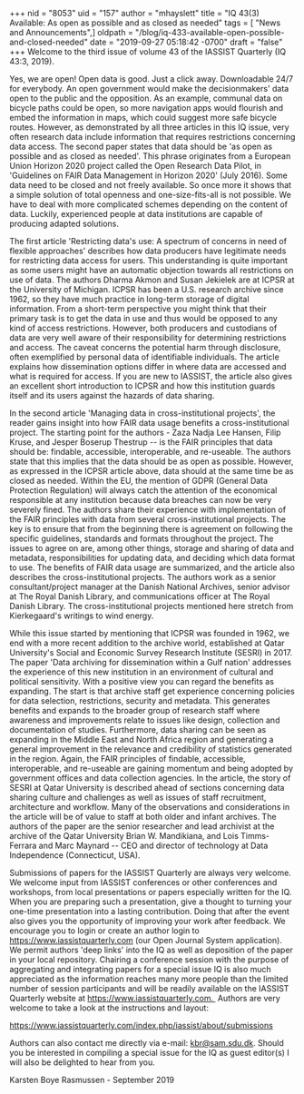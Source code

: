 +++
nid = "8053"
uid = "157"
author = "mhayslett"
title = "IQ 43(3) Available:  As open as possible and as closed as needed"
tags = [ "News and Announcements",]
oldpath = "/blog/iq-433-available-open-possible-and-closed-needed"
date = "2019-09-27 05:18:42 -0700"
draft = "false"
+++
Welcome to the third issue of volume 43 of the IASSIST Quarterly (IQ
43:3, 2019).

Yes, we are open! Open data is good. Just a click away. Downloadable
24/7 for everybody. An open government would make the decisionmakers'
data open to the public and the opposition. As an example, communal data
on bicycle paths could be open, so more navigation apps would flourish
and embed the information in maps, which could suggest more safe bicycle
routes. However, as demonstrated by all three articles in this IQ issue,
very often research data include information that requires restrictions
concerning data access. The second paper states that data should be 'as
open as possible and as closed as needed'. This phrase originates from a
European Union Horizon 2020 project called the Open Research Data Pilot,
in 'Guidelines on FAIR Data Management in Horizon 2020' (July 2016).
Some data need to be closed and not freely available. So once more it
shows that a simple solution of total openness and one-size-fits-all is
not possible. We have to deal with more complicated schemes depending on
the content of data. Luckily, experienced people at data institutions
are capable of producing adapted solutions. 

The first article 'Restricting data's use: A spectrum of concerns in
need of flexible approaches' describes how data producers have
legitimate needs for restricting data access for users. This
understanding is quite important as some users might have an automatic
objection towards all restrictions on use of data. The authors Dharma
Akmon and Susan Jekielek are at ICPSR at the University of Michigan.
ICPSR has been a U.S. research archive since 1962, so they have much
practice in long-term storage of digital information. From a short-term
perspective you might think that their primary task is to get the data
in use and thus would be opposed to any kind of access restrictions.
However, both producers and custodians of data are very well aware of
their responsibility for determining restrictions and access. The caveat
concerns the potential harm through disclosure, often exemplified by
personal data of identifiable individuals. The article explains how
dissemination options differ in where data are accessed and what is
required for access. If you are new to IASSIST, the article also gives
an excellent short introduction to ICPSR and how this institution guards
itself and its users against the hazards of data sharing.

In the second article 'Managing data in cross-institutional projects',
the reader gains insight into how FAIR data usage benefits a
cross-institutional project. The starting point for the authors - Zaza
Nadja Lee Hansen, Filip Kruse, and Jesper Boserup Thestrup -- is the
FAIR principles that data should be: findable, accessible,
interoperable, and re-useable. The authors state that this implies that
the data should be as open as possible. However, as expressed in the
ICPSR article above, data should at the same time be as closed as
needed. Within the EU, the mention of GDPR (General Data Protection
Regulation) will always catch the attention of the economical
responsible at any institution because data breaches can now be very
severely fined. The authors share their experience with implementation
of the FAIR principles with data from several cross-institutional
projects. The key is to ensure that from the beginning there is
agreement on following the specific guidelines, standards and formats
throughout the project. The issues to agree on are, among other things,
storage and sharing of data and metadata, responsibilities for updating
data, and deciding which data format to use. The benefits of FAIR data
usage are summarized, and the article also describes the
cross-institutional projects. The authors work as a senior
consultant/project manager at the Danish National Archives, senior
advisor at The Royal Danish Library, and communications officer at The
Royal Danish Library. The cross-institutional projects mentioned here
stretch from Kierkegaard's writings to wind energy.

While this issue started by mentioning that ICPSR was founded in 1962,
we end with a more recent addition to the archive world, established at
Qatar University's Social and Economic Survey Research Institute (SESRI)
in 2017. The paper 'Data archiving for dissemination within a Gulf
nation' addresses the experience of this new institution in an
environment of cultural and political sensitivity. With a positive view
you can regard the benefits as expanding. The start is that archive
staff get experience concerning policies for data selection,
restrictions, security and metadata. This generates benefits and expands
to the broader group of research staff where awareness and improvements
relate to issues like design, collection and documentation of studies.
Furthermore, data sharing can be seen as expanding in the Middle East
and North Africa region and generating a general improvement in the
relevance and credibility of statistics generated in the region. Again,
the FAIR principles of findable, accessible, interoperable, and
re-useable are gaining momentum and being adopted by government offices
and data collection agencies. In the article, the story of SESRI at
Qatar University is described ahead of sections concerning data sharing
culture and challenges as well as issues of staff recruitment,
architecture and workflow. Many of the observations and considerations
in the article will be of value to staff at both older and infant
archives. The authors of the paper are the senior researcher and lead
archivist at the archive of the Qatar University Brian W. Mandikiana,
and Lois Timms-Ferrara and Marc Maynard -- CEO and director of
technology at Data Independence (Connecticut, USA). 

Submissions of papers for the IASSIST Quarterly are always very welcome.
We welcome input from IASSIST conferences or other conferences and
workshops, from local presentations or papers especially written for the
IQ. When you are preparing such a presentation, give a thought to
turning your one-time presentation into a lasting contribution. Doing
that after the event also gives you the opportunity of improving your
work after feedback. We encourage you to login or create an author login
to https://www.iassistquarterly.com (our Open Journal System
application). We permit authors 'deep links' into the IQ as well as
deposition of the paper in your local repository. Chairing a conference
session with the purpose of aggregating and integrating papers for a
special issue IQ is also much appreciated as the information reaches
many more people than the limited number of session participants and
will be readily available on the IASSIST Quarterly website at
https://www.iassistquarterly.com.  Authors are very welcome to take a
look at the instructions and layout:

<https://www.iassistquarterly.com/index.php/iassist/about/submissions>

Authors can also contact me directly via e-mail: <kbr@sam.sdu.dk>.
Should you be interested in compiling a special issue for the IQ as
guest editor(s) I will also be delighted to hear from you.

Karsten Boye Rasmussen - September 2019
